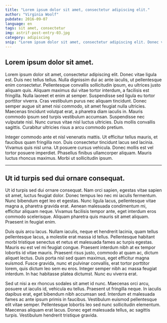 ```yaml
---
title: "Lorem ipsum dolor sit amet, consectetur adipiscing elit."
author: "Virginia Woolf"
pubdate: 2016-09-07
language: en
tags: sit amet, consectetur
img: astrif-post-entry-03.jpg
category: adipiscing
snip: "Lorem ipsum dolor sit amet, consectetur adipiscing elit. Donec vitae ligula est. Duis nec tellus tellus. Nulla dignissim dui ac ante iaculis, ut pellentesque enim consectetur. Pellentesque convallis sollicitudin ipsum, eu ultrices justo aliquam quis."
---
```



## Lorem ipsum dolor sit amet.

Lorem ipsum dolor sit amet, consectetur adipiscing elit. Donec vitae ligula est. Duis nec tellus tellus. Nulla dignissim dui ac ante iaculis, ut pellentesque enim consectetur. Pellentesque convallis sollicitudin ipsum, eu ultrices justo aliquam quis. Aliquam maximus dui vitae tortor interdum, a facilisis est fringilla. Nulla laoreet et enim at semper. Suspendisse sed ligula eu tortor porttitor viverra. Cras vestibulum purus nec aliquam tincidunt. Donec semper augue sit amet nisi commodo, sit amet feugiat nulla ultricies. Maecenas tincidunt volutpat erat, a pharetra diam iaculis in. Mauris commodo ipsum sed turpis vestibulum accumsan. Suspendisse nec vulputate nisl. Nunc cursus vitae nisl luctus ultricies. Duis mollis convallis sagittis. Curabitur ultricies risus a arcu commodo pretium.

Integer commodo ante et nisl venenatis mattis. Ut efficitur tellus mauris, et faucibus quam fringilla non. Duis consectetur tincidunt lacus sed lacinia. Vivamus quis nisl urna. Ut posuere cursus vehicula. Donec mollis est vel tortor posuere imperdiet. Phasellus finibus ullamcorper aliquam. Mauris luctus rhoncus maximus. Morbi ut sollicitudin ipsum.

---

## Ut id turpis sed dui ornare consequat.

Ut id turpis sed dui ornare consequat. Nam orci sapien, egestas vitae sapien sit amet, luctus feugiat dolor. Donec tempus leo nec mi iaculis fermentum. Nunc bibendum eget leo et egestas. Nunc ligula lacus, pellentesque vitae magna a, pharetra gravida erat. Aenean malesuada condimentum mi, efficitur aliquam neque. Vivamus facilisis tempor ante, eget interdum eros commodo scelerisque. Aliquam pharetra quis mauris sit amet aliquam. Praesent in feugiat enim.

Duis quis arcu lacus. Nullam iaculis, neque et hendrerit lacinia, quam tellus pellentesque lacus, a molestie erat massa id tellus. Pellentesque habitant morbi tristique senectus et netus et malesuada fames ac turpis egestas. Mauris eu est vel mi feugiat congue. Praesent interdum nibh at ex tempor lobortis id vitae mauris. Praesent risus justo, commodo at quam ac, dictum aliquet lectus. Duis porta nisl sed quam maximus, eget efficitur magna euismod. Fusce gravida, nunc et pulvinar convallis, erat tortor porttitor lorem, quis dictum leo sem eu eros. Integer semper nibh ac massa feugiat interdum. In hac habitasse platea dictumst. Nunc eu viverra erat.

Sed ut nisi a ex rhoncus sodales sit amet id nunc. Maecenas orci arcu, posuere ut iaculis id, vehicula eu tellus. Praesent ut fringilla neque. In iaculis dapibus erat, eget bibendum nibh accumsan sed. Interdum et malesuada fames ac ante ipsum primis in faucibus. Vestibulum euismod pellentesque elit vitae semper. Pellentesque lobortis leo sed nunc sollicitudin elementum. Maecenas aliquam erat lacus. Donec eget malesuada tellus, ac sagittis turpis. Vestibulum hendrerit tristique gravida.